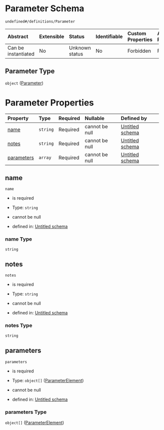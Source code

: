 # Parameter Schema

```txt
undefined#/definitions/Parameter
```



| Abstract            | Extensible | Status         | Identifiable | Custom Properties | Additional Properties | Access Restrictions | Defined In                                                                  |
| :------------------ | :--------- | :------------- | :----------- | :---------------- | :-------------------- | :------------------ | :-------------------------------------------------------------------------- |
| Can be instantiated | No         | Unknown status | No           | Forbidden         | Forbidden             | none                | [schema.schema.json\*](../../out/schema.schema.json "open original schema") |

## Parameter Type

`object` ([Parameter](schema-definitions-parameter.md))

# Parameter Properties

| Property                  | Type     | Required | Nullable       | Defined by                                                                                                                        |
| :------------------------ | :------- | :------- | :------------- | :-------------------------------------------------------------------------------------------------------------------------------- |
| [name](#name)             | `string` | Required | cannot be null | [Untitled schema](schema-definitions-parameter-properties-name.md "undefined#/definitions/Parameter/properties/name")             |
| [notes](#notes)           | `string` | Required | cannot be null | [Untitled schema](schema-definitions-parameter-properties-notes.md "undefined#/definitions/Parameter/properties/notes")           |
| [parameters](#parameters) | `array`  | Required | cannot be null | [Untitled schema](schema-definitions-parameter-properties-parameters.md "undefined#/definitions/Parameter/properties/parameters") |

## name



`name`

*   is required

*   Type: `string`

*   cannot be null

*   defined in: [Untitled schema](schema-definitions-parameter-properties-name.md "undefined#/definitions/Parameter/properties/name")

### name Type

`string`

## notes



`notes`

*   is required

*   Type: `string`

*   cannot be null

*   defined in: [Untitled schema](schema-definitions-parameter-properties-notes.md "undefined#/definitions/Parameter/properties/notes")

### notes Type

`string`

## parameters



`parameters`

*   is required

*   Type: `object[]` ([ParameterElement](schema-definitions-parameterelement.md))

*   cannot be null

*   defined in: [Untitled schema](schema-definitions-parameter-properties-parameters.md "undefined#/definitions/Parameter/properties/parameters")

### parameters Type

`object[]` ([ParameterElement](schema-definitions-parameterelement.md))
